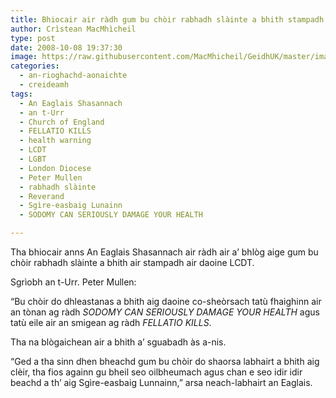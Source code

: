 ```yaml
---
title: Bhiocair air ràdh gum bu chòir rabhadh slàinte a bhith stampadh air daoine LCDT
author: Crìstean MacMhìcheil
type: post
date: 2008-10-08 19:37:30
image: https://raw.githubusercontent.com/MacMhicheil/GeidhUK/master/images/2008-10-08-bhiocair-air-radh-gum-bu-choir-rabhadh-slainte-a-bhith-stampadh-air-daoine-lcdt.jpg
categories:
  - an-rioghachd-aonaichte
  - creideamh
tags:
  - An Eaglais Shasannach
  - an t-Urr
  - Church of England
  - FELLATIO KILLS
  - health warning
  - LCDT
  - LGBT
  - London Diocese
  - Peter Mullen
  - rabhadh slàinte
  - Reverand
  - Sgìre-easbaig Lunainn
  - SODOMY CAN SERIOUSLY DAMAGE YOUR HEALTH

---
```

Tha bhiocair anns An Eaglais Shasannach air ràdh air a&#8217; bhlòg aige gum bu chòir rabhadh slàinte a bhith air stampadh air daoine LCDT.

<!--more-->

Sgrìobh an t-Urr. Peter Mullen:

&#8220;Bu chòir do dhleastanas a bhith aig daoine co-sheòrsach tatù fhaighinn air an tònan ag ràdh _SODOMY CAN SERIOUSLY DAMAGE YOUR HEALTH_ agus tatù eile air an smigean ag ràdh _FELLATIO KILLS_.

Tha na blògaichean air a bhith a&#8217; sguabadh às a-nis.

&#8220;Ged a tha sinn dhen bheachd gum bu chòir do shaorsa labhairt a bhith aig clèir, tha fios againn gu bheil seo oilbheumach agus chan e seo idir idir beachd a th&#8217; aig Sgìre-easbaig Lunnainn,&#8221; arsa neach-labhairt an Eaglais.
